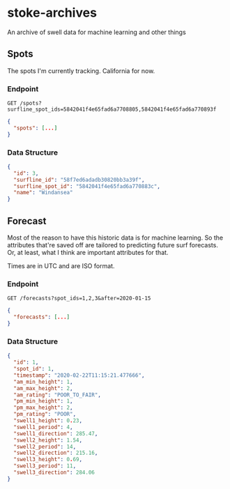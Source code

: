 # stoke-archives

An archive of swell data for machine learning and other things

## Spots

The spots I'm currently tracking. California for now.

### Endpoint

```
GET /spots?surfline_spot_ids=5842041f4e65fad6a7708805,5842041f4e65fad6a770893f
```

```json
{
  "spots": [...]
}
```

### Data Structure

```json
{
  "id": 3,
  "surfline_id": "58f7ed6adadb30820bb3a39f",
  "surfline_spot_id": "5842041f4e65fad6a770883c",
  "name": "Windansea"
}
```

## Forecast

Most of the reason to have this historic data is for machine learning. So the attributes that're saved off are tailored to predicting future surf forecasts. Or, at least, what I think are important attributes for that.

Times are in UTC and are ISO format.

### Endpoint

```
GET /forecasts?spot_ids=1,2,3&after=2020-01-15
```

```json
{
  "forecasts": [...]
}
```

### Data Structure

```json
{
  "id": 1,
  "spot_id": 1,
  "timestamp": "2020-02-22T11:15:21.477666",
  "am_min_height": 1,
  "am_max_height": 2,
  "am_rating": "POOR_TO_FAIR",
  "pm_min_height": 1,
  "pm_max_height": 2,
  "pm_rating": "POOR",
  "swell1_height": 0.23,
  "swell1_period": 4,
  "swell1_direction": 285.47,
  "swell2_height": 1.54,
  "swell2_period": 14,
  "swell2_direction": 215.16,
  "swell3_height": 0.69,
  "swell3_period": 11,
  "swell3_direction": 284.06
}
```

